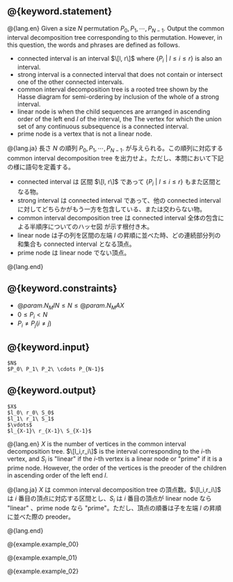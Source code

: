 ## @{keyword.statement}
@{lang.en}
Given a size $N$ permutation $P_0, P_1, \cdots, P_{N-1}$.
Output the common interval decomposition tree corresponding to this permutation. However, in this question, the words and phrases are defined as follows.

- connected interval is an interval $\[l, r\]$ where $\lbrace P_i\ |\ l \leq i \leq r\rbrace$ is also an interval.
- strong interval is a connected interval that does not contain or intersect one of the other connected intervals.
- common interval decomposition tree is a rooted tree shown by the Hasse diagram for semi-ordering by inclusion of the whole of a strong interval.
- linear node is when the child sequences are arranged in ascending order of the left end $l$ of the interval, the The vertex for which the union set of any continuous subsequence is a connected interval.
- prime node is a vertex that is not a linear node.


@{lang.ja}
長さ $N$ の順列 $P_0, P_1, \cdots, P_{N-1}$. が与えられる。この順列に対応するcommon interval decomposition tree を出力せよ。ただし、本問において下記の様に語句を定義する。

- connected interval は 区間 $\[l, r\]$ であって $\lbrace P_i\ |\ l \leq i \leq r\rbrace$ もまた区間となる物。
- strong interval は connected interval であって、他の connected interval に対してどちらかがもう一方を包含している、または交わらない物。
- common interval decomposition tree は connected interval 全体の包含による半順序についてのハッセ図 が示す根付き木。
- linear node は子の列を区間の左端 $l$ の昇順に並べた時、どの連続部分列の和集合も connected interval となる頂点。
- prime node は linear node でない頂点。

@{lang.end}

## @{keyword.constraints}

- $@{param.N_MIN} \leq N \leq @{param.N_MAX}$
- $0 \leq P_i < N$
- $P_i \neq P_j (i \neq j)$

## @{keyword.input}

~~~
$N$
$P_0\ P_1\ P_2\ \cdots P_{N-1}$
~~~

## @{keyword.output}

~~~
$X$
$l_0\ r_0\ S_0$
$l_1\ r_1\ S_1$
$\vdots$
$l_{X-1}\ r_{X-1}\ S_{X-1}$
~~~

@{lang.en}
$X$ is the number of vertices in the common interval decomposition tree. $\[l_i,r_i\]$ is the interval corresponding to the $i$-th vertex, and $S_i$ is "linear" if the $i$-th vertex is a linear node or "prime" if it is a prime node. However, the order of the vertices is the preoder of the children in ascending order of the left end $l$.

@{lang.ja}
$X$ は common interval decomposition tree の頂点数。$\[l_i,r_i\]$ は $i$ 番目の頂点に対応する区間とし、$S_i$ は $i$ 番目の頂点が linear node なら "linear" 、prime node なら "prime"。ただし、頂点の順番は子を左端 $l$ の昇順に並べた際の preoder。

@{lang.end}

@{example.example_00}

@{example.example_01}

@{example.example_02}